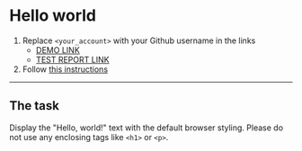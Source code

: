 # Hello world
1. Replace `<your_account>` with your Github username in the links
    - [DEMO LINK](https://<stas-dukach>.github.io/layout_hello-world/) <br>
    - [TEST REPORT LINK](https://<stas-dukach>.github.io/layout_hello-world/report/html_report/)
2. Follow [this instructions](https://mate-academy.github.io/layout_task-guideline/)
___

## The task 
Display the "Hello, world!" text with the default browser styling. Please do not 
use any enclosing tags like `<h1>` or `<p>`.
